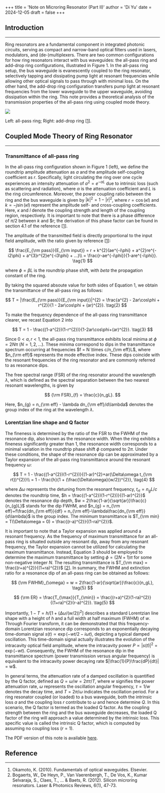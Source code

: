 +++
title = 'Note on Microring Resonator (Part II)'
author = 'Di Yu'
date = 2024-12-05
draft = false
+++

## Introduction

---

Ring resonators are a fundamental component in integrated photonic circuits, serving as compact and narrow-band optical filters used in lasers, modulators, and (de-)multiplexers. There are two common configurations for how ring resonators interact with bus waveguides: the all-pass ring and add-drop ring configurations, illustrated in Figure 1. In the all-pass ring setup, the bus waveguide is evanescently coupled to the ring resonator, selectively tapping and dissipating pump light at resonant frequencies while allowing other optical signals to pass through with minimal loss. On the other hand, the add-drop ring configuration transfers pump light at resonant frequencies from the lower waveguide to the upper waveguide, avoiding dissipation within the ring. This note provides a theoretical analysis of the transmission properties of the all-pass ring using coupled mode theory.

![](/posts/note-microring-resonator-II/fig1.png)

Left: all-pass ring; Right: add-drop ring [[1](#reference)].

## Coupled Mode Theory of Ring Resonator

---

### Transmittance of all-pass ring

In the all-pass ring configuration shown in Figure 1 (left), we define the roundtrip amplitude attenuation as $a$ and the amplitude self-coupling coefficient as $r$. Specifically, light circulating the ring over one cycle experiences an intensity attenuation of $a^{2} = e^{-\alpha L}$ due to intrinsic loss (such as scattering and radiation), where $\alpha$ is the attenuation coefficient and $L$ is the ring circumference. Moreover, the power coupling ratio between the ring and the bus waveguide is given by $|k|^{2} = 1 - |r|^{2}$, where $r = \cos(\kappa l)$ and $k = -j\sin(\kappa l)$ represent the amplitude self- and cross-coupling coefficients. Here, $\kappa$ and $l$ denote the coupling strength and length of the coupling region, respectively. It is important to note that there is a phase difference of $\pi/2$ between $k$ and $r; the derivation of this phase factor can be found in section 4.1 of the reference [[1](#reference)].

The amplitude of the transmitted field is directly proportional to the input field amplitude, with the ratio given by reference [[1](#reference)]:

$$
\frac{E_{\rm pass}}{E_{\rm input}} = r + k^{2}(ae^{-i\phi} + a^{2}re^{-i2\phi} + a^{3}r^{2}e^{-i3\phi} + ...)\\
= \frac{r-ae^{-i\phi}}{1-are^{-i\phi}}.  \tag{1}
$$

where $\phi = \beta L$ is the roundtrip phase shift, with $beta$ the propagation constant of the ring.

By taking the squared absoute value for both sides of Equation 1, we obtain the transmittance of the all-pass ring as follows:

$$
T = |\frac{E_{\rm pass}}{E_{\rm input}}|^{2} = \frac{a^{2} - 2ar\cos\phi + r^{2}}{1 - 2ar\cos\phi + (ar)^{2}}.  \tag{2}
$$

To make the frequency dependence of the all-pass ring transmittance clearer, we recast Equation 2 into

$$
T = 1 - \frac{(1-a^{2})(1-r^{2})}{1-2ar\cos\phi+(ar)^{2}}.  \tag{3}
$$

Since $0 < a, r < 1$, the all-pass ring transmittance exhibits local minima at $\phi = 2N\pi$ ($N = 1, 2, ...$). These minima correspond to dips in the transmittance spectrum occurring at frequencies $f = N \times c/n_{\rm eff}L$, where $n_{\rm eff}$ represents the mode effective index. These dips coincide with the resonant frequencies of the ring resonator and are commonly referred to as resonance dips.

The free spectral range (FSR) of the ring resonator around the wavelength $\lambda$, which is defined as the spectral separation between the two nearest resonant wavelengths, is given by

$$
{\rm FSR}_{f} = \frac{c}{n_gL}.
$$

Here, $n_{g} = n_{\rm eff} - \lambda dn_{\rm eff}/d\lambda$ denotes the group index of the ring at the wavelength $\lambda$.

### Lorentzian line shape and Q factor

The fineness is determined by the ratio of the FSR to the FWHM of the resonance dip, also known as the resonance width. When the ring exhibits a fineness significantly greater than 1, the resonance width corresponds to a minimal variation in the roundtrip phase shift $\phi$ compared to $2\pi$. Under these conditions, the shape of the resonance dip can be approximated by a Taylor expansion of the all-pass ring transmittance around the resonant frequency $\omega$:

$$
T = 1 - \frac{(1-a^{2})(1-r^{2})}{(1-ar)^{2}+ar(\Delta\omega t_{\rm rt})^{2}}\\
= 1 - \frac{h}{1 + (\frac{\Delta\omega}{w/2})^{2}},  \tag{4}
$$

where $\Delta\omega$ represents the detuning from the resonant frequency, $t_{rt} = n_{g}L/c$ denotes the roundtrip time, $h = \frac{(1-a^{2})(1-r^{2})}{(1-ar)^{2}}$ denotes the resonance dip depth, $w = 2\frac{1-ar}{\sqrt{ar}}\frac{c}{n_{g}L}$ stands for the dip FWHM, and $n_{g} = n_{\rm eff}+f\frac{dn_{\rm eff}}{df} = n_{\rm eff}-\lambda\frac{dn_{\rm eff}}{d\lambda}$ is the group index. The minimum transmittance is $T_{\rm min} = T(\Delta\omega = 0) = \frac{(r-a)^{2}}{(1-ra)^{2}}$.

It is important to note that a Taylor expansion was applied around a resonant frequency. As the frequency of maximum transmittance for an all-pass ring is situated outside any resonant dip, away from any resonant frequency, the Taylor expansion cannot be utilized for calculating the maximum transmittance. Instead, Equation 3 should be employed to determine the maximum transmittance by setting $\phi = (2N+1)\pi$ for some non-negative integer $N$. The resulting transmittance is $T_{\rm max} = \frac{(r+a)^{2}}{(1+ra)^{2}}$ [[2](#reference)]. In summary, the FWHM and extinction ratio for a resonance dip of an all-pass ring can be obtained as follows:

$$
{\rm FWHM}_{\omega} = w = 2\frac{1-ar}{\sqrt{ar}}\frac{c}{n_gL},  \tag{5}
$$

$$
{\rm ER} = \frac{T_{\max}}{T_{\min}} = \frac{(r+a)^{2}(1-ra)^{2}}{(1+ra)^{2}(r-a)^{2}}.  \tag{5}
$$

Importantly, $1 - T = h/[1+(\Delta\omega/(w/2))^{2}]$ describes a standard Lorentzian line shape with a height of $h$ and a full width at half maximum (FWHM) of $w$. Through Fourier transform, it can be demonstrated that this frequency-domain Lorentzian resonance dip corresponds to an exponentially decaying time-domain signal $s(t) \propto \exp(-wt/2-i\omega t)$, depicting a typical damped oscillation. This time-domain signal actually illustrates the evolution of the intracavity optical field amplitude, where the intracavity power $P \propto |s(t)|^{2} = \exp(-wt)$. Consequently, the FWHM of the resonance dip in the transmittance spectrum (power transmission versus angular frequency) is equivalent to the intracavity power decaying rate $|\frac{1}{P}\frac{dP}{dt}| = w$.

In general terms, the attenuation rate of a damped oscillation is quantified by the Q factor, defined as $Q = \omega/w = 2\pi\tau/T$, where $w$ signifies the power attenuation rate, $\omega$ represents the oscillation angular frequency, $\tau = 1/w$ denotes the decay time, and $T = 2\pi/\omega$ indicates the oscillation period. For a ring resonator coupled (or loaded) to a bus waveguide, both the intrinsic loss $a$ and the coupling loss $r$ contribute to $\omega$ and hence determine $Q$. In this scenario, the Q factor is termed as the loaded Q factor. As the coupling strength between the ring and the bus waveguide decreases, the loaded Q factor of the ring will approach a value determined by the intrinsic loss. This specific value is called the intrinsic Q factor, which is computed by assuming no coupling loss ($r = 1$).

The PDF version of this note is available [here](/posts/note-microring-resonator-II/Note_ring_resonator_II.pdf).

## Reference

---

1. Okamoto, K. (2010). Fundamentals of optical waveguides. Elsevier.
2. Bogaerts, W., De Heyn, P., Van Vaerenbergh, T., De Vos, K., Kumar Selvaraja, S., Claes, T., ... & Baets, R. (2012). Silicon microring resonators. Laser & Photonics Reviews, 6(1), 47-73.